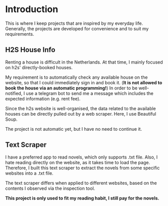 
# Introduction

This is where I keep projects that are inspired by my everyday life. Generally, the projects are developed for convenience and to suit my requirements.

## H2S House Info

Renting a house is difficult in the Netherlands. At that time, I mainly focused on h2s' directly-booked houses. 

My requirement is to automatically check any available house on the website, so that I could immediately sign in and book it. (**It is not allowed to book the house via an automatic programming!**) In order to be well-notified, I use a telegram bot to send me a message which includes the expected information (e.g. rent fee).

Since the h2s website is well-organised, the data related to the available houses can be directly pulled out by a web scraper. Here, I use Beautiful Soup.

The project is not automatic yet, but I have no need to continue it.

## Text Scraper

I have a preferred app to read novels, which only supports .txt file. Also, I hate reading directly on the website, as it takes time to load the page. Therefore, I built this text scraper to extract the novels from some specific websites into a .txt file. 

The text scraper differs when applied to different websites, based on the contents I observed via the inspection tool.

**This project is only used to fit my reading habit, I still pay for the novels.**

